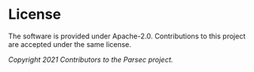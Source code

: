 # License

The software is provided under Apache-2.0. Contributions to this project are accepted under the same license.

*Copyright 2021 Contributors to the Parsec project.*
